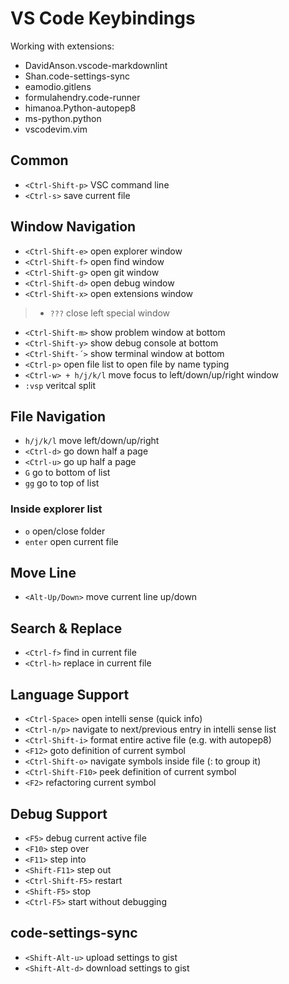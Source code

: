 # VS Code Keybindings

Working with extensions:

- DavidAnson.vscode-markdownlint
- Shan.code-settings-sync
- eamodio.gitlens
- formulahendry.code-runner
- himanoa.Python-autopep8
- ms-python.python
- vscodevim.vim

## Common

- `<Ctrl-Shift-p>` VSC command line
- `<Ctrl-s>` save current file

## Window Navigation

- `<Ctrl-Shift-e>` open explorer window
- `<Ctrl-Shift-f>` open find window
- `<Ctrl-Shift-g>` open git window
- `<Ctrl-Shift-d>` open debug window
- `<Ctrl-Shift-x>` open extensions window
>- `???` close left special window
- `<Ctrl-Shift-m>` show problem window at bottom
- `<Ctrl-Shift-y>` show debug console at bottom
- `<Ctrl-Shift-´>` show terminal window at bottom
- `<Ctrl-p>` open file list to open file by name typing
- `<Ctrl-w> + h/j/k/l` move focus to left/down/up/right window
- `:vsp` veritcal split

## File Navigation

- `h/j/k/l` move left/down/up/right
- `<Ctrl-d>` go down half a page
- `<Ctrl-u>` go up half a page
- `G` go to bottom of list
- `gg` go to top of list

### Inside explorer list

- `o` open/close folder
- `enter` open current file

## Move Line

- `<Alt-Up/Down>` move current line up/down

## Search & Replace

- `<Ctrl-f>` find in current file
- `<Ctrl-h>` replace in current file

## Language Support

- `<Ctrl-Space>` open intelli sense (quick info)
- `<Ctrl-n/p>` navigate to next/previous entry in intelli sense list
- `<Ctrl-Shift-i>` format entire active file (e.g. with autopep8)
- `<F12>` goto definition of current symbol
- `<Ctrl-Shift-o>` navigate symbols inside file (: to group it)
- `<Ctrl-Shift-F10>` peek definition of current symbol
- `<F2>` refactoring current symbol

## Debug Support

- `<F5>` debug current active file
- `<F10>` step over
- `<F11>` step into
- `<Shift-F11>` step out
- `<Ctrl-Shift-F5>` restart
- `<Shift-F5>` stop
- `<Ctrl-F5>` start without debugging

## code-settings-sync

- `<Shift-Alt-u>` upload settings to gist
- `<Shift-Alt-d>` download settings to gist
